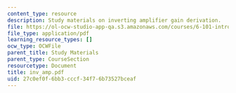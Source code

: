```yaml
---
content_type: resource
description: Study materials on inverting amplifier gain derivation.
file: https://ol-ocw-studio-app-qa.s3.amazonaws.com/courses/6-101-introductory-analog-electronics-laboratory-spring-2007/27c0ef0f6bb3cccf34f76b73527bceaf_inv_amp.pdf
file_type: application/pdf
learning_resource_types: []
ocw_type: OCWFile
parent_title: Study Materials
parent_type: CourseSection
resourcetype: Document
title: inv_amp.pdf
uid: 27c0ef0f-6bb3-cccf-34f7-6b73527bceaf
---
```


